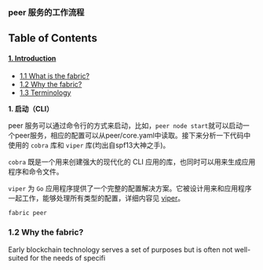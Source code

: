 ### peer 服务的工作流程

## Table of Contents
#### [1. Introduction](#1-introduction_1)
 - [1.1 What is the fabric?](#11-what-is-the-fabric)
 - [1.2 Why the fabric?](#12-why-the-fabric)
 - [1.3 Terminology](#13-terminology)





**1. 启动（CLI）**

peer 服务可以通过命令行的方式来启动，比如，`peer node start`就可以启动一个peer服务，相应的配置可以从peer/core.yaml中读取。接下来分析一下代码中使用的 `cobra` 库和 `viper` 库\(均出自spf13大神之手\)。

`cobra` 既是一个用来创建强大的现代化的 CLI 应用的库，也同时可以用来生成应用程序和命令文件。

`viper` 为 `Go` 应用程序提供了一个完整的配置解决方案。它被设计用来和应用程序一起工作，能够处理所有类型的配置，详细内容见 [viper](viper.md)。

`fabric peer`













### 1.2 Why the fabric?



Early blockchain technology serves a set of purposes but is often not well-suited for the needs of specifi
